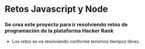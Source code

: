 # Retos Javascript y Node
### Se crea este proyecto para ir resolviendo retos de programación de la plataforma Hacker Rank
- Los retos se va resolviendo conforme tenemos tiempos libres.